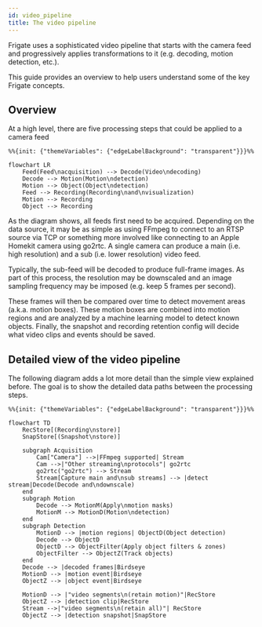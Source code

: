```yaml
---
id: video_pipeline
title: The video pipeline
---
```

Frigate uses a sophisticated video pipeline that starts with the camera feed and progressively applies transformations to it (e.g. decoding, motion detection, etc.).

This guide provides an overview to help users understand some of the key Frigate concepts.

## Overview

At a high level, there are five processing steps that could be applied to a camera feed 

```mermaid
%%{init: {"themeVariables": {"edgeLabelBackground": "transparent"}}}%%

flowchart LR
    Feed(Feed\nacquisition) --> Decode(Video\ndecoding)
    Decode --> Motion(Motion\ndetection)
    Motion --> Object(Object\ndetection)
    Feed --> Recording(Recording\nand\nvisualization)
    Motion --> Recording
    Object --> Recording
```
As the diagram shows, all feeds first need to be acquired. Depending on the data source, it may be as simple as using FFmpeg to connect to an RTSP source via TCP or something more involved like connecting to an Apple Homekit camera using go2rtc. A single camera can produce a main (i.e. high resolution) and a sub (i.e. lower resolution) video feed. 

Typically, the sub-feed will be decoded to produce full-frame images. As part of this process, the resolution may be downscaled and an image sampling frequency may be imposed (e.g. keep 5 frames per second). 

These frames will then be compared over time to detect movement areas (a.k.a. motion boxes). These motion boxes are combined into motion regions and are analyzed by a machine learning model to detect known objects. Finally, the snapshot and recording retention config will decide what video clips and events should be saved.

## Detailed view of the video pipeline

The following diagram adds a lot more detail than the simple view explained before. The goal is to show the detailed data paths between the processing steps.

```mermaid
%%{init: {"themeVariables": {"edgeLabelBackground": "transparent"}}}%%

flowchart TD
    RecStore[(Recording\nstore)]
    SnapStore[(Snapshot\nstore)]

    subgraph Acquisition
        Cam["Camera"] -->|FFmpeg supported| Stream
        Cam -->|"Other streaming\nprotocols"| go2rtc
        go2rtc("go2rtc") --> Stream
        Stream[Capture main and\nsub streams] --> |detect stream|Decode(Decode and\ndownscale)
    end
    subgraph Motion
        Decode --> MotionM(Apply\nmotion masks)
        MotionM --> MotionD(Motion\ndetection)
    end
    subgraph Detection
        MotionD --> |motion regions| ObjectD(Object detection)
        Decode --> ObjectD
        ObjectD --> ObjectFilter(Apply object filters & zones)
        ObjectFilter --> ObjectZ(Track objects)
    end
    Decode --> |decoded frames|Birdseye
    MotionD --> |motion event|Birdseye
    ObjectZ --> |object event|Birdseye

    MotionD --> |"video segments\n(retain motion)"|RecStore
    ObjectZ --> |detection clip|RecStore
    Stream -->|"video segments\n(retain all)"| RecStore
    ObjectZ --> |detection snapshot|SnapStore
```
